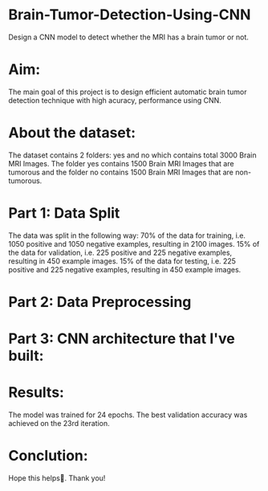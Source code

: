 # Brain-Tumor-Detection-Using-CNN
Design a CNN model to detect whether the MRI has a brain tumor or not.

# Aim:
The main goal of this project is to design efficient automatic brain tumor detection technique with high acuracy, performance using CNN.

# About the dataset:
The dataset contains 2 folders: yes and no which contains total 3000 Brain MRI Images. The folder yes contains 1500 Brain MRI Images that are tumorous and the folder no contains 1500 Brain MRI Images that are non-tumorous.

# Part 1: Data Split
The data was split in the following way:
70% of the data for training, i.e. 1050 positive and 1050 negative examples, resulting in 2100 images.
15% of the data for validation, i.e. 225 positive and 225 negative examples, resulting in 450 example images.
15% of the data for testing, i.e. 225 positive and 225 negative examples, resulting in 450 example images.

# Part 2: Data Preprocessing


# Part 3: CNN architecture that I've built:

# Results:
The model was trained for 24 epochs. The best validation accuracy was achieved on the 23rd iteration.

# Conclution:

Hope this helps🙂.
Thank you!
